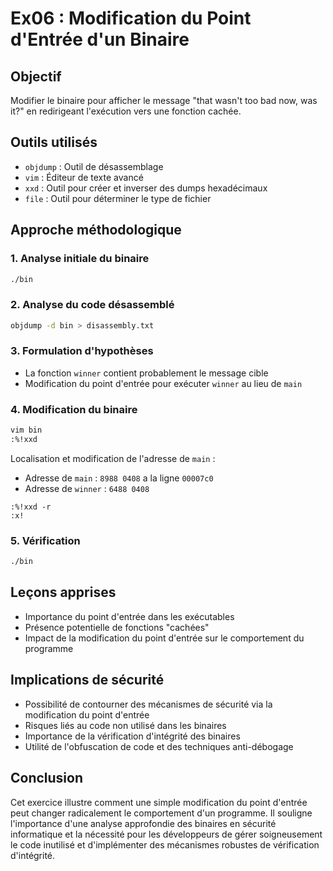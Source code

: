 # Ex06 : Modification du Point d'Entrée d'un Binaire

## Objectif
Modifier le binaire pour afficher le message "that wasn't too bad now, was it?" en redirigeant l'exécution vers une fonction cachée.

## Outils utilisés
- `objdump` : Outil de désassemblage
- `vim` : Éditeur de texte avancé
- `xxd` : Outil pour créer et inverser des dumps hexadécimaux
- `file` : Outil pour déterminer le type de fichier

## Approche méthodologique

### 1. Analyse initiale du binaire

```bash
./bin
```

### 2. Analyse du code désassemblé

```bash
objdump -d bin > disassembly.txt
```

### 3. Formulation d'hypothèses

- La fonction `winner` contient probablement le message cible
- Modification du point d'entrée pour exécuter `winner` au lieu de `main`

### 4. Modification du binaire

```bash
vim bin
:%!xxd
```

Localisation et modification de l'adresse de `main` :
- Adresse de `main` : `8988 0408` a la ligne `00007c0`
- Adresse de `winner` : `6488 0408`

```vim
:%!xxd -r
:x!
```

### 5. Vérification

```bash
./bin
```

## Leçons apprises

- Importance du point d'entrée dans les exécutables
- Présence potentielle de fonctions "cachées"
- Impact de la modification du point d'entrée sur le comportement du programme

## Implications de sécurité

- Possibilité de contourner des mécanismes de sécurité via la modification du point d'entrée
- Risques liés au code non utilisé dans les binaires
- Importance de la vérification d'intégrité des binaires
- Utilité de l'obfuscation de code et des techniques anti-débogage

## Conclusion

Cet exercice illustre comment une simple modification du point d'entrée peut changer radicalement le comportement d'un programme. Il souligne l'importance d'une analyse approfondie des binaires en sécurité informatique et la nécessité pour les développeurs de gérer soigneusement le code inutilisé et d'implémenter des mécanismes robustes de vérification d'intégrité.